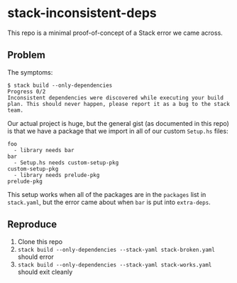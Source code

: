 # stack-inconsistent-deps

This repo is a minimal proof-of-concept of a Stack error we came across.

## Problem

The symptoms:

```
$ stack build --only-dependencies
Progress 0/2
Inconsistent dependencies were discovered while executing your build plan. This should never happen, please report it as a bug to the stack team.
```

Our actual project is huge, but the general gist (as documented in this repo)
is that we have a package that we import in all of our custom `Setup.hs` files:

```
foo
  - library needs bar
bar
  - Setup.hs needs custom-setup-pkg
custom-setup-pkg
  - library needs prelude-pkg
prelude-pkg
```

This setup works when all of the packages are in the `packages` list in
`stack.yaml`, but the error came about when `bar` is put into `extra-deps`.

## Reproduce

1. Clone this repo
1. `stack build --only-dependencies --stack-yaml stack-broken.yaml` should error
1. `stack build --only-dependencies --stack-yaml stack-works.yaml` should exit cleanly

